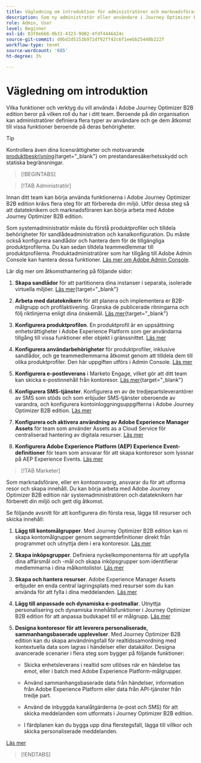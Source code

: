 ```yaml
---
title: Vägledning om introduktion för administratörer och marknadsförare
description: Som ny administratör eller användare i Journey Optimizer B2B edition får du veta mer om de viktigaste områdena i introduktionsprocessen.
role: Admin, User
level: Beginner
exl-id: 83f8e666-0b31-4323-9902-4fdf4446424c
source-git-commit: d0bd2d5153b972df92ff42c6f1eebb25448b222f
workflow-type: tm+mt
source-wordcount: '685'
ht-degree: 3%

---
```


# Vägledning om introduktion

Vilka funktioner och verktyg du vill använda i Adobe Journey Optimizer B2B edition beror på vilken roll du har i ditt team. Beroende på din organisation kan administratörer definiera flera typer av användare och ge dem åtkomst till vissa funktioner beroende på deras behörigheter.

>[!TIP]
>
>Kontrollera även dina licensrättigheter och motsvarande [produktbeskrivning](https://helpx.adobe.com/legal/product-descriptions/adobe-journey-optimizer-b2b.html){target="_blank"} om prestandaresäkerhetsskydd och statiska begränsningar.

>[!BEGINTABS]

>[!TAB Administratör]

Innan ditt team kan börja använda funktionerna i Adobe Journey Optimizer B2B edition krävs flera steg för att förbereda din miljö. Utför dessa steg så att datateknikern och marknadsföraren kan börja arbeta med Adobe Journey Optimizer B2B edition.

Som systemadministratör måste du förstå produktprofiler och tilldela behörigheter för sandlådeadministration och kanalkonfiguration. Du måste också konfigurera sandlådor och hantera dem för de tillgängliga produktprofilerna. Du kan sedan tilldela teammedlemmar till produktprofilerna. Produktadministratörer som har tillgång till Adobe Admin Console kan hantera dessa funktioner. [Läs mer om Adobe Admin Console](https://helpx.adobe.com/se/enterprise/using/admin-console.html).

Lär dig mer om åtkomsthantering på följande sidor:

1. **Skapa sandlådor** för att partitionera dina instanser i separata, isolerade virtuella miljöer. [Läs mer](https://experienceleague.adobe.com/en/docs/experience-platform/sandbox/home#understanding-sandboxes){target="_blank"}

1. **Arbeta med datateknikern** för att planera och implementera er B2B-målgrupp och profilaktivering. Granska de publicerade ritningarna och följ riktlinjerna enligt dina önskemål. [Läs mer](https://experienceleague.adobe.com/en/docs/blueprints-learn/architecture/b2b-activation/overview){target="_blank"}

1. **Konfigurera produktprofilen**. En produktprofil är en uppsättning enhetsrättigheter i Adobe Experience Platform som ger användarna tillgång till vissa funktioner eller objekt i gränssnittet. [Läs mer](../admin/user-management.md#create-the-marketo-engage-product-profile)

1. **Konfigurera användarbehörigheter** för produktprofiler, inklusive sandlådor, och ge teammedlemmarna åtkomst genom att tilldela dem till olika produktprofiler. Den här uppgiften utförs i Admin Console. [Läs mer](../admin/user-management.md#create-a-user-group)

1. **Konfigurera e-postleverans** i Marketo Engage, vilket gör att ditt team kan skicka e-postinnehåll från kontoresor. [Läs mer](https://experienceleague.adobe.com/en/docs/marketo/using/getting-started/initial-setup/setup-steps#ensure-email-deliverability){target="_blank"}

1. **Konfigurera SMS-tjänster**. Konfigurera en av de tredjepartsleverantörer av SMS som stöds och som erbjuder SMS-tjänster oberoende av varandra, och konfigurera kontoinloggningsuppgifterna i Adobe Journey Optimizer B2B edition. [Läs mer](../admin/configure-channels-sms.md)

1. **Konfigurera och aktivera användning av Adobe Experience Manager Assets** för team som använder Assets as a Cloud Service för centraliserad hantering av digitala resurser. [Läs mer](../admin/configure-aem-repositories.md)

1. **Konfigurera Adobe Experience Platform (AEP) Experience Event-definitioner** för team som ansvarar för att skapa kontoresor som lyssnar på AEP Experience Events. [Läs mer](../admin/configure-aep-events.md)

>[!TAB Marketer]

Som marknadsförare, eller en _kontoansvarig_, ansvarar du för att utforma resor och skapa innehåll. Du kan börja arbeta med Adobe Journey Optimizer B2B edition när systemadministratören och datateknikern har förberett din miljö och gett dig åtkomst.

Se följande avsnitt för att konfigurera din första resa, lägga till resurser och skicka innehåll:

1. **Lägg till kontomålgrupper**. Med Journey Optimizer B2B edition kan ni skapa kontomålgrupper genom segmentdefinitioner direkt från programmet och utnyttja dem i era kontoresor. [Läs mer](../audiences/account-audience-overview.md)

1. **Skapa inköpsgrupper**. Definiera nyckelkomponenterna för att uppfylla dina affärsmål och -mål och skapa inköpsgrupper som identifierar medlemmarna i dina målkontolistor. [Läs mer](../buying-groups/buying-groups-overview.md)

1. **Skapa och hantera resurser**. Adobe Experience Manager Assets erbjuder en enda central lagringsplats med resurser som du kan använda för att fylla i dina meddelanden. [Läs mer](../content/assets-overview.md)

1. **Lägg till anpassade och dynamiska e-postmallar**. Utnyttja personalisering och dynamiska innehållsfunktioner i Journey Optimizer B2B edition för att anpassa budskapet till er målgrupp. [Läs mer](../content/email-templates.md)

1. **Designa kontoresor för att leverera personaliserade, sammanhangsbaserade upplevelser**. Med Journey Optimizer B2B edition kan du skapa användningsfall för realtidssamordning med kontextuella data som lagras i händelser eller datakällor. Designa avancerade scenarier i flera steg som bygger på följande funktioner:

   * Skicka enhetsleverans i realtid som utlöses när en händelse tas emot, eller i batch med Adobe Experience Platform-målgrupper.

   * Använd sammanhangsbaserade data från händelser, information från Adobe Experience Platform eller data från API-tjänster från tredje part.

   * Använd de inbyggda kanalåtgärderna (e-post och SMS) för att skicka meddelanden som utformats i Journey Optimizer B2B edition.

   * I färdplanen kan du bygga upp dina flerstegsfall, lägga till villkor och skicka personaliserade meddelanden.

[Läs mer](../journeys/journey-overview.md)

>[!ENDTABS]
